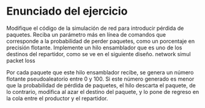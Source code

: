# Enunciado del ejercicio 

Modifique el código de la simulación de red para introducir pérdida de paquetes. Reciba un parámetro más en línea de comandos que corresponde a la probabilidad de perder paquetes, como un porcentaje en precisión flotante. Implemente un hilo ensamblador que es uno de los destinos del repartidor, como se ve en el siguiente diseño.
network simul packet loss

Por cada paquete que este hilo ensamblador recibe, se genera un número flotante pseudoaleatorio entre 0 y 100. Si este número generado es menor que la probabilidad de pérdida de paquetes, el hilo descarta el paquete, de lo contrario, modifica al azar el destino del paquete, y lo pone de regreso en la cola entre el productor y el repartidor.
